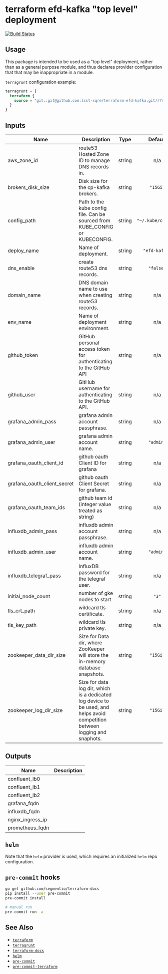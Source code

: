 terraform efd-kafka "top level" deployment
===

[![Build Status](https://travis-ci.org/lsst-sqre/terraform-efd-kafka.png)](https://travis-ci.org/lsst-sqre/terraform-efd-kafka)

Usage
---

This package is intended to be used as a "top level" deployment, rather than as
a general purpose module, and thus declares provider configuration that that
may be inappropriate in a module.

`terragrunt` configuration example:

```terraform
terragrunt = {
  terraform {
    source = "git::git@github.com:lsst-sqre/terraform-efd-kafka.git//?ref=master"
  }
}
```

<!-- BEGINNING OF PRE-COMMIT-TERRAFORM DOCS HOOK -->
## Inputs

| Name | Description | Type | Default | Required |
|------|-------------|:----:|:-----:|:-----:|
| aws\_zone\_id | route53 Hosted Zone ID to manage DNS records in. | string | n/a | yes |
| brokers\_disk\_size | Disk size for the cp-kafka brokers. | string | `"15Gi"` | no |
| config\_path | Path to the kube config file. Can be sourced from KUBE_CONFIG or KUBECONFIG. | string | `"~/.kube/config"` | no |
| deploy\_name | Name of deployment. | string | `"efd-kafka"` | no |
| dns\_enable | create route53 dns records. | string | `"false"` | no |
| domain\_name | DNS domain name to use when creating route53 records. | string | n/a | yes |
| env\_name | Name of deployment environment. | string | n/a | yes |
| github\_token | GitHub personal access token for authenticating to the GitHub API | string | n/a | yes |
| github\_user | GitHub username for authenticating to the GitHub API. | string | n/a | yes |
| grafana\_admin\_pass | grafana admin account passphrase. | string | n/a | yes |
| grafana\_admin\_user | grafana admin account name. | string | `"admin"` | no |
| grafana\_oauth\_client\_id | github oauth Client ID for grafana | string | n/a | yes |
| grafana\_oauth\_client\_secret | github oauth Client Secret for grafana. | string | n/a | yes |
| grafana\_oauth\_team\_ids | github team id (integer value treated as string) | string | n/a | yes |
| influxdb\_admin\_pass | influxdb admin account passphrase. | string | n/a | yes |
| influxdb\_admin\_user | influxdb admin account name. | string | `"admin"` | no |
| influxdb\_telegraf\_pass | InfluxDB password for the telegraf user. | string | n/a | yes |
| initial\_node\_count | number of gke nodes to start | string | `"3"` | no |
| tls\_crt\_path | wildcard tls certificate. | string | n/a | yes |
| tls\_key\_path | wildcard tls private key. | string | n/a | yes |
| zookeeper\_data\_dir\_size | Size for Data dir, where ZooKeeper will store the in-memory database snapshots. | string | `"15Gi"` | no |
| zookeeper\_log\_dir\_size | Size for data log dir, which is a dedicated log device to be used, and helps avoid competition between logging and snaphots. | string | `"15Gi"` | no |

## Outputs

| Name | Description |
|------|-------------|
| confluent\_lb0 |  |
| confluent\_lb1 |  |
| confluent\_lb2 |  |
| grafana\_fqdn |  |
| influxdb\_fqdn |  |
| nginx\_ingress\_ip |  |
| prometheus\_fqdn |  |

<!-- END OF PRE-COMMIT-TERRAFORM DOCS HOOK -->

`helm`
---

Note that the `helm` provider is used, which requires an initialized `helm`
repo configuration.

`pre-commit` hooks
---

```bash
go get github.com/segmentio/terraform-docs
pip install --user pre-commit
pre-commit install

# manual run
pre-commit run -a
```

See Also
---

* [`terraform`](https://www.terraform.io/)
* [`terragrunt`](https://github.com/gruntwork-io/terragrunt)
* [`terraform-docs`](https://github.com/segmentio/terraform-docs)
* [`helm`](https://docs.helm.sh/)
* [`pre-commit`](https://github.com/pre-commit/pre-commit)
* [`pre-commit-terraform`](https://github.com/antonbabenko/pre-commit-terraform)
